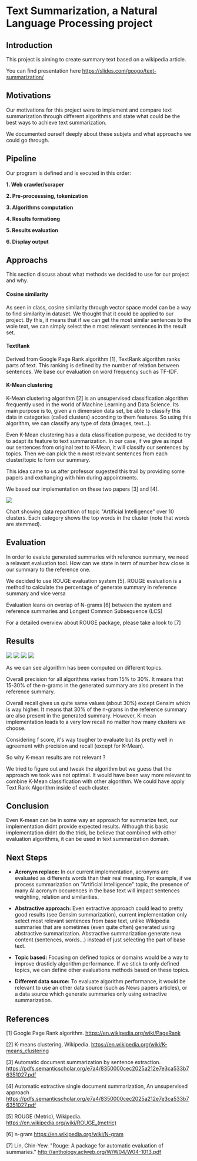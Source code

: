 # Text Summarization, a Natural Language Processing project

## Introduction

This project is aiming to create summary text based on a wikipedia article.

You can find presentation here https://slides.com/googo/text-summarization/


## Motivations

Our motivations for this project were to implement and compare text summarization through different algorithms and state what could be the best ways to achieve text summarization. 

We documented ourself deeply about these subjets and what approachs we could go through.


## Pipeline

Our program is defined and is excuted in this order:

**1. Web crawler/scraper**

**2. Pre-processsing, tokenization**

**3. Algorithms computation**

**4. Results formationg**

**5. Results evaluation**

**6. Display output**


## Approachs

This section discuss about what methods we decided to use for our project and why.

#### Cosine similarity

As seen in class, cosine similarity through vector space model can be a way to find similarity in dataset. We thought that it could be applied to our project. By this, it means that if we can get the most similar sentences to the wole text, we can simply select the n most relevant sentences in the result set.


#### TextRank

Derived from Google Page Rank algorithm [1], TextRank algorithm ranks parts of text. This ranking is defined by the number of relation between sentences. We base our evaluation on word frequency such as TF-IDF. 


#### K-Mean clustering

K-Mean clustering algorithm [2] is an unsupervised classification algorithm frequently used in the world of Machine Learning and Data Science. Its main purpose is to, given a n dimension data set, be able to classify this data in categories (called clusters) according to them features. So using this algorithm, we can classify any type of data (images, text...).

Even K-Mean clustering has a data classification purpose, we decided to try to adapt its feature to text summarization. In our case, if we give as input our sentences from original text to K-Mean, it will classify our sentences by topics. Then we can pick the n most relevant sentences from each cluster/topic to form our summary.

This idea came to us after professor sugested this trail by providing some papers and exchanging with him during appointments.

We based our implementation on these two papers [3] and [4].

<img src="https://s3.amazonaws.com/media-p.slid.es/uploads/475201/images/6258645/68747470733a2f2f73332e616d617a6f6e6177732e636f6d2f6d656469612d702e736c69642e65732f75706c6f6164732f3437353230312f696d616765732f363235363735372f7061737465642d66726f6d2d636c6970626f6172642e706e67.png" style="" data-natural-width="440" data-natural-height="668">

Chart showing data repartition of topic "Artificial Intelligence" over 10 clusters. Each category shows the top words in the cluster (note that words are stemmed).

## Evaluation

In order to evalute generated summaries with reference summary, we need a relavant evaluation tool. How can we state in term of number how close is our summary to the reference one.

We decided to use ROUGE evaluation system [5]. ROUGE evaluation is a method to calculate the percentage of generate summary in reference summary and vice versa

Evaluation leans on overlap of N-grams [6] between the system and reference summaries and Longest Common Subsequence (LCS)

For a detailed overview about ROUGE package, please take a look to [7]

## Results

<img style="" data-natural-width="604" data-natural-height="339" data-lazy-loaded="" src="https://s3.amazonaws.com/media-p.slid.es/uploads/475201/images/6256676/pasted-from-clipboard.png">

<img data-natural-width="605" data-natural-height="340" style="" data-lazy-loaded="" src="https://s3.amazonaws.com/media-p.slid.es/uploads/475201/images/6258432/pasted-from-clipboard.png">

<img style="" data-natural-width="726" data-natural-height="440" data-lazy-loaded="" src="https://s3.amazonaws.com/media-p.slid.es/uploads/475201/images/6256666/pasted-from-clipboard.png">

<img style="" data-natural-width="605" data-natural-height="340" data-lazy-loaded="" src="https://s3.amazonaws.com/media-p.slid.es/uploads/475201/images/6258433/pasted-from-clipboard.png">

As we can see algorithm has been computed on different topics.

Overall precision for all algorithms varies from 15% to 30%. It means that 15-30% of the n-grams in the generated summary are also present in the reference summary.

Overall recall gives us quite same values (about 30%) except Gensim which is way higher. It means that 30% of the n-grams in the reference summary are also present in the generated summary. However, K-mean implementation leads to a very low recall no matter how many clusters we choose.

Considering f score, it's way tougher to evaluate but its pretty well in agreement with precision and recall (except for K-Mean).

So why K-mean results are not relevant ?

We tried to figure out and tweak the algorithm but we guess that the approach we took was not optimal. It would have been way more relevant to combine K-Mean classification with other algorithm. We could have apply Text Rank Algorithm inside of each cluster.


## Conclusion

Even K-mean can be in some way an approach for summarize text, our implementation didnt provide expected results. Although this basic implementation didnt do the trick, be believe that combined with other evaluation algorithms, it can be used in text summarization domain.


## Next Steps

- **Acronym replace:** In our current implementation, acronyms are evaluated as differents words than their real meaning. For example, if we process summarization on "Artificial Intelligence" topic, the presence of many AI acronym occurences in the base text will impact sentences weighting, relation and similarities.

- **Abstractive approach:** Even extractive approach could lead to pretty good results (see Gensim summarization), current implementation only select most relevant sentences from base text, unlike Wikipedia summaries that are sometimes (even quite often) generated using abstractive summarization. Abstractive summarization generate new content (sentences, words...) instead of just selecting the part of base text.

- **Topic based:** Focusing on defined topics or domains would be a way to improve drasticly algorithm performance. If we stick to only defined topics, we can define other evaluations methods based on these topics.

- **Different data source:** To evaluate algorithm performance, it would be relevant to use an other data source (such as News papers articles), or a data source which generate summaries only using extractive summarization.

## References

[1] Google Page Rank algorithm. https://en.wikipedia.org/wiki/PageRank

[2] K-means clustering, Wikipedia. https://en.wikipedia.org/wiki/K-means_clustering

[3] Automatic document summarization by sentence extraction. https://pdfs.semanticscholar.org/e7a4/8350000cec2025a212e7e3ca533b76351027.pdf

[4] Automatic extractive single document summarization, An unsupervised approach https://pdfs.semanticscholar.org/e7a4/8350000cec2025a212e7e3ca533b76351027.pdf

[5] ROUGE (Metric), Wikipedia. https://en.wikipedia.org/wiki/ROUGE_(metric)

[6] n-gram https://en.wikipedia.org/wiki/N-gram

[7] Lin, Chin-Yew. "Rouge: A package for automatic evaluation of summaries." http://anthology.aclweb.org/W/W04/W04-1013.pdf


